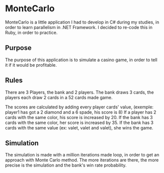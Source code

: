 # MonteCarlo

MonteCarlo is a little application I had to develop in C# during my studies, in order to learn parallelism in .NET Framework.
I decided to re-code this in Ruby, in order to practice.

## Purpose

The purpose of this application is to simulate a casino game, in order to tell it if it would be profitable.

## Rules

There are 3 Players, the bank and 2 players.
The bank draws 3 cards, the players each draw 2 cards in a 52 cards made game.

The scores are calculated by adding every player cards' value, (exemple: player1 has got a 2 diamond and a 6 spade, his score is 8)
If a player has 2 cards with the same color, his score is increased by 20.
If the bank has 3 cards with the same color, her score is increased by 35.
If the bank has 3 cards with the same value (ex: valet, valet and valet), she wins the game.

## Simulation

The simulation is made with a million iterations made loop, in order to get an approach with Monte Carlo method.
The more iterations are there, the more precise is the simulation and the bank's win rate probability.
